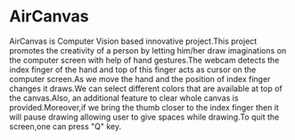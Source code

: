 # AirCanvas
AirCanvas is Computer Vision based innovative project.This project promotes the creativity of a person by letting him/her draw imaginations on the computer screen with help of hand gestures.The webcam detects the index finger of the hand and top of this finger acts as cursor on the computer screen.As we move the hand and the position of index finger changes it draws.We can select different colors that are available at top of the canvas.Also, an additional feature to clear whole canvas is provided.Moreover,if we bring the thumb closer to the index finger then it will pause drawing allowing user to give spaces while drawing.To quit the screen,one can press "Q" key. 
